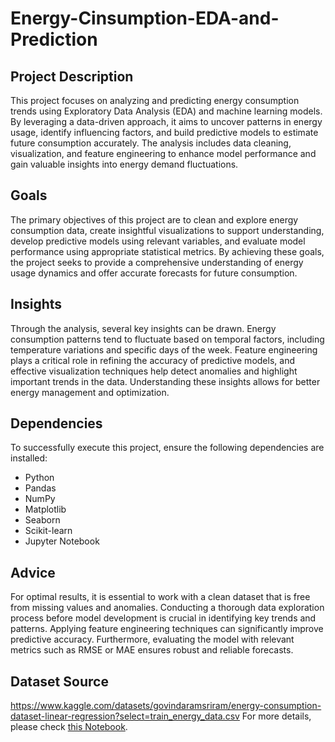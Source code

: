 # Energy-Cinsumption-EDA-and-Prediction

## Project Description

This project focuses on analyzing and predicting energy consumption trends using Exploratory Data Analysis (EDA) and machine learning models. By leveraging a data-driven approach, it aims to uncover patterns in energy usage, identify influencing factors, and build predictive models to estimate future consumption accurately. The analysis includes data cleaning, visualization, and feature engineering to enhance model performance and gain valuable insights into energy demand fluctuations.

## Goals

The primary objectives of this project are to clean and explore energy consumption data, create insightful visualizations to support understanding, develop predictive models using relevant variables, and evaluate model performance using appropriate statistical metrics. By achieving these goals, the project seeks to provide a comprehensive understanding of energy usage dynamics and offer accurate forecasts for future consumption.

## Insights

Through the analysis, several key insights can be drawn. Energy consumption patterns tend to fluctuate based on temporal factors, including temperature variations and specific days of the week. Feature engineering plays a critical role in refining the accuracy of predictive models, and effective visualization techniques help detect anomalies and highlight important trends in the data. Understanding these insights allows for better energy management and optimization.

## Dependencies

To successfully execute this project, ensure the following dependencies are installed:

- Python
- Pandas
- NumPy
- Matplotlib
- Seaborn
- Scikit-learn
- Jupyter Notebook

## Advice

For optimal results, it is essential to work with a clean dataset that is free from missing values and anomalies. Conducting a thorough data exploration process before model development is crucial in identifying key trends and patterns. Applying feature engineering techniques can significantly improve predictive accuracy. Furthermore, evaluating the model with relevant metrics such as RMSE or MAE ensures robust and reliable forecasts.

## Dataset Source
https://www.kaggle.com/datasets/govindaramsriram/energy-consumption-dataset-linear-regression?select=train_energy_data.csv
For more details, please check [this Notebook](https://github.com/Zaqi-Surya/Energy-Cinsumption-EDA-and-Prediction/blob/main/Energy_Consumption.ipynb).

